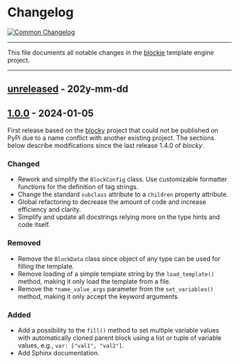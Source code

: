 # Changelog

[![Common Changelog](https://common-changelog.org/badge.svg)](https://common-changelog.org)

---

This file documents all notable changes in the [blockie](https://github.com/lubomilko/blockie)
template engine project.

---


## [unreleased] - 202y-mm-dd




## [1.0.0] - 2024-01-05

First release based on the [blocky](https://github.com/lubomilko/blocky) project that could not be
published on PyPi due to a name conflict with another existing project. The sections below
describe modifications since the last release 1.4.0 of *blocky*.

### Changed

- Rework and simplify the `BlockConfig` class. Use customizable formatter functions for the
  definition of tag strings.
- Change the standard `subclass` attribute to a `children` property attribute.
- Global refactoring to decrease the amount of code and increase efficiency and clarity.
- Simplify and update all docstrings relying more on the type hints and code itself.

### Removed

- Remove the `BlockData` class since object of any type can be used for filling the template.
- Remove loading of a simple template string by the `load_template()` method, making it only
  load the template from a file.
- Remove the `*name_value_args` parameter from the `set_variables()` method, making it only
  accept the keyword arguments.

### Added

- Add a possibility to the `fill()` method to set multiple variable values with automatically
  cloned parent block using a list or tuple of variable values, e.g., `var: ["val1", "val2"]`.
- Add Sphinx documentation.


[unreleased]: https://github.com/lubomilko/blockie
[1.0.0]: https://github.com/lubomilko/blockie/releases/tag/1.0.0
